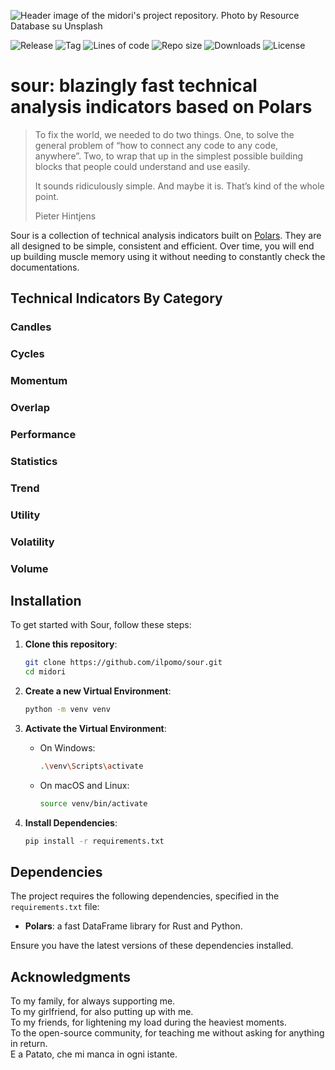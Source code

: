 ![Header image of the midori's project repository. Photo by <a href="https://unsplash.com/it/@resourcedatabase?utm_content=creditCopyText&utm_medium=referral&utm_source=unsplash">Resource Database</a> su <a href="https://unsplash.com/it/foto/un-primo-piano-di-un-oggetto-bianco-e-nero-k_jj6N5fU-8?utm_content=creditCopyText&utm_medium=referral&utm_source=unsplash">Unsplash</a>
  ](docs/header.jpg)

![Release](https://img.shields.io/github/v/release/ilpomo/sour?color=70e000)
![Tag](https://img.shields.io/github/v/tag/ilpomo/sour?color=70e000)
![Lines of code](https://img.shields.io/tokei/lines/github/ilpomo/sour?color=70e000)
![Repo size](https://img.shields.io/github/repo-size/ilpomo/sour?color=70e000)
![Downloads](https://img.shields.io/github/downloads/ilpomo/sour/total?color=color%3D70e000)
![License](https://img.shields.io/github/license/ilpomo/sour?color=70e000)

# sour: blazingly fast technical analysis indicators based on Polars

> To fix the world, we needed to do two things. One, to solve the general problem of “how to connect any code to any 
> code, anywhere”. Two, to wrap that up in the simplest possible building blocks that people could understand and use 
> easily.
>  
> It sounds ridiculously simple. And maybe it is. That’s kind of the whole point.
>  
> Pieter Hintjens

Sour is a collection of technical analysis indicators built on [Polars](https://github.com/pola-rs/polars). They are all
designed to be simple, consistent and efficient. Over time, you will end up building muscle memory using it without 
needing to constantly check the documentations.

## Technical Indicators By Category

### Candles

### Cycles

### Momentum

### Overlap

### Performance

### Statistics

### Trend

### Utility

### Volatility

### Volume

## Installation

To get started with Sour, follow these steps:

1. **Clone this repository**:

   ```sh
   git clone https://github.com/ilpomo/sour.git
   cd midori
   ```

2. **Create a new Virtual Environment**:

   ```sh
   python -m venv venv
   ```

3. **Activate the Virtual Environment**:

   - On Windows:

       ```sh
       .\venv\Scripts\activate
       ```

   - On macOS and Linux:

       ```sh
       source venv/bin/activate
       ```

4. **Install Dependencies**:

   ```sh
   pip install -r requirements.txt
   ```

## Dependencies

The project requires the following dependencies, specified in the `requirements.txt` file:

- **Polars**: a fast DataFrame library for Rust and Python.

Ensure you have the latest versions of these dependencies installed.

## Acknowledgments

To my family, for always supporting me.  
To my girlfriend, for also putting up with me.  
To my friends, for lightening my load during the heaviest moments.  
To the open-source community, for teaching me without asking for anything in return.  
E a Patato, che mi manca in ogni istante.
